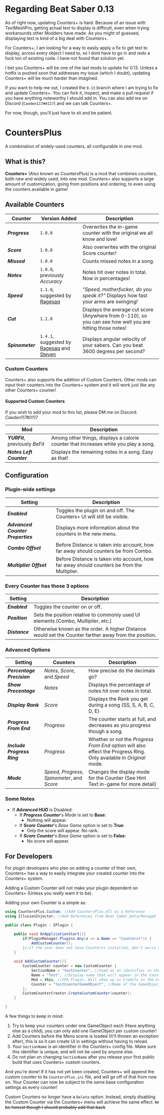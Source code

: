 # Regarding Beat Saber 0.13
As of right now, updating Counters+ is hard. Because of an issue with TextMeshPro, getting actual text to display is difficult, even when trying workarounds other Modders have made. As you might of guessed, displaying text is kind of a big deal with Counters+.

For Counters+, I am looking for a way to easily apply a fix to get text to display, across every object I need to, so I dont have to go in and redo a fuck ton of existing code. I have not found that solution yet.

I bet you Counters+ will be one of the last mods to update for 0.13. Unless a hotfix is pushed soon that addresses my issue (which I doubt), updating Counters+ will be much harder than imagined.

If you want to help me out, I created the `0.13` branch where I am trying to fix and update Counters+. You can fork it, inspect, and make a pull request if you have anything noteworthy I should add in. You can also add me on Discord (`Caeden117#0117`) and we can talk Counters+.

For now, though, you'll just have to sit and be patient.

# CountersPlus
A combination of widely-used counters, all configurable in one mod.

## What is this?
**Counters+** (Also known as CountersPlus) is a mod that combines counters, both new and widely used, into one mod. Counters+ also supports a large amount of customization, going from positions and ordering, to even using the counters available in game!

## Available Counters
|Counter|Version Added|Description|
|-|-|-|
|***Progress***|`1.0.0`|Overwrites the in-game counter with the original we all know and love!|
|***Score***|`1.0.0`|Also overwrites with the original Score counter!|
|***Missed***|`1.0.0`|Counts missed notes in a song.|
|***Notes***|`1.0.0`, previously *Accuracy*|Notes hit over notes in total. Now in percentages!|
|***Speed***|`1.1.0`, suggested by [Ragesaq](https://www.twitch.tv/ragesaq)|*"Speed, motherfucker, do you speak it?"* Displays how fast your arms are swinging!|
|***Cut***|`1.1.0`|Displays the average cut score (Anywhere from 0-110), so you can see how well you are hitting those notes!|
|***Spinometer***|`1.4.1`, suggested by [Ragesaq](https://www.twitch.tv/ragesaq) and [Steven](https://www.twitch.tv/StevenTheCat)|Displays angular velocity of your sabers. Can you beat 3600 degress per second?|

### Custom Counters
Counters+ also supports the addition of Custom Counters. Other mods can input their counters into the Counters+ system and it will work just like any other Counters+ counter!

#### Supported Custom Counters
If you wish to add your mod to this list, please DM me on Discord: *Caeden117#0117*

|Mod|Description|
|-|-|
|***YURFit***, previously *BeFit*|Among other things, displays a calorie counter that increases while you play a song.|
|***Notes Left Counter***|Displays the remaining notes in a song. Easy as that!|

## Configuration

### Plugin-wide settings
|Setting|Description|
|-|-|
|***Enabled***|Toggles the plugin on and off. The Counters+ UI will still be visible.|
|***Advanced Counter Properties***|Displays more information about the counters in the new menu.|
|***Combo Offset***|Before Distance is taken into account, how far away should counters be from Combo.|
|***Multiplier Offset***|Before Distance is taken into account, how far away should counters be from the Multiplier.|

### Every Counter has these 3 options
|Setting|Description|
|-|-|
|***Enabled***|Toggles the counter on or off.|
|***Position***|Sets the position relative to commonly used UI elements (Combo, Multiplier, etc.)|
|***Distance***|Otherwise known as the order. A higher Distance would set the Counter farther away from the position.|

### Advanced Options
|Setting|Counters|Description
|-|-|-|
|***Percentage Precision***|*Notes*, *Score*, and *Speed*|How precise do the decimals go?|
|***Show Precentage***|*Notes*|Displays the percentage of notes hit over notes in total.|
|***Display Rank***|*Score*|Displays the Rank you get during a song (SS, S, A, B, C, D, E)|
|***Progress From End***|*Progress*|The counter starts at full, and decreases as you progress though a song.|
|***Include Progress Ring***|*Progress*|Whether or not the *Progress From End* option will also effect the Progress Ring. Only available in *Original* mode.|
|***Mode***|*Speed*, *Progress*, *Spinometer*, and *Score*|Changes the display mode for the Counter (See Hint Text in-game for more detail)|

### Some Notes

- If ***Advanced HUD*** is Disabled:
  - If ***Progress Counter***'s *Mode* is set to **Base**:
    - Nothing will appear.
  - If ***Score Counter***'s *Base Game* option is set to **True**:
    - Only the score will appear. No rank.
  - If ***Score Counter***'s *Base Game* option is set to **False**:
    - No score will appear.

## For Developers
For plugin developers who plan on adding a counter of their own, Counters+ has a way to easily integrate your created counter into the Counters+ system.

Adding a Custom Counter will not make your plugin dependent on Counters+ (Unless you *really* want it to be).

Adding your own Counter is a simple as:

```csharp
using CountersPlus.Custom; //Add CountersPlus.dll as a Reference
using IllusionInjector; //Add References from Beat Saber_Data/Managed

public class Plugin : IPlugin {

	public void OnApplicationStart(){
		if(PluginManager.Plugins.Any(x => x.Name == "Counters+")) {
			AddCustomCounter();
		}//If the user does not have Counters+ installed, don't worry about it.
	}
	
	void AddCustomCounter(){
		CustomCounter counter = new CustomCounter {
			SectionName = "testCounter", //Used as an identifier in the Counters+ config file. Don't plan on changing this.
			Name = "Test", //Display name that will appear in the Counters+ settings list.
			Mod = this, //IPA Plugin. Will show up in Credits in the Counters+ settings  list.
			Counter = "testCounterGameObject", //Name of the GameObject that holds your Counter component. Used to hook into the Counters+ system.
		};
		CustomCounterCreator.CreateCustomCounter(counter);
	}

}
```

A few things to keep in mind:
1. Try to keep your counters under one GameObject each (Have anything else as a child), you can only add one GameObject per custom counter!
2. Add Counters before the Menu scene is loaded (It'll thrown an exception after), this is so it can create UI in settings without having to reload.
3. Your `SectionName` is an identifier in the Counters+ config file. Make sure this identifier is unique, and will not be used by anyone else.
4. Do not plan on changing `SectionName` after you release your first public build that uses Counters+ custom counters.

And you're done! If it has not yet been created, Counters+ will append the custom counter to its `CountersPlus.ini` file, and will go off of that from now on. Your Counter can now be subject to the same base configuration settings as every counter!

Custom Counters no longer have a `Delete` option. Instead, simply disabling the Custom Counter via the Counters+ menu will achieve the same effect. ~~to be honest though I should probably add that back~~
